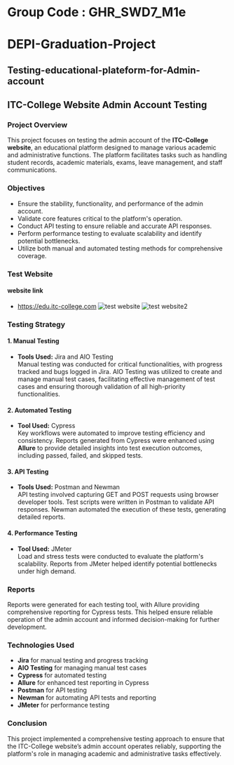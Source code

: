 # Group Code : GHR_SWD7_M1e
#  DEPI-Graduation-Project
## Testing-educational-plateform-for-Admin-account
## ITC-College Website Admin Account Testing

### Project Overview

This project focuses on testing the admin account of the **ITC-College website**, an educational platform designed to manage various academic and administrative functions. The platform facilitates tasks such as handling student records, academic materials, exams, leave management, and staff communications.

### Objectives

- Ensure the stability, functionality, and performance of the admin account.
- Validate core features critical to the platform's operation.
- Conduct API testing to ensure reliable and accurate API responses.
- Perform performance testing to evaluate scalability and identify potential bottlenecks.
- Utilize both manual and automated testing methods for comprehensive coverage.
### Test Website
#### website link
- https://edu.itc-college.com
  ![test website](https://github.com/user-attachments/assets/f4fc40ea-917c-4ba1-862e-09bb12a8fa1d)
  ![test website2](https://github.com/user-attachments/assets/53b1f960-9611-499b-bf9d-6f072f67b02d)



### Testing Strategy

#### 1. Manual Testing
- **Tools Used:** Jira and AIO Testing  
Manual testing was conducted for critical functionalities, with progress tracked and bugs logged in Jira. AIO Testing was utilized to create and manage manual test cases, facilitating effective management of test cases and ensuring thorough validation of all high-priority functionalities.

#### 2. Automated Testing
- **Tool Used:** Cypress  
Key workflows were automated to improve testing efficiency and consistency. Reports generated from Cypress were enhanced using **Allure** to provide detailed insights into test execution outcomes, including passed, failed, and skipped tests.

#### 3. API Testing
- **Tools Used:** Postman and Newman  
API testing involved capturing GET and POST requests using browser developer tools. Test scripts were written in Postman to validate API responses. Newman automated the execution of these tests, generating detailed reports.

#### 4. Performance Testing
- **Tool Used:** JMeter  
Load and stress tests were conducted to evaluate the platform's scalability. Reports from JMeter helped identify potential bottlenecks under high demand.

### Reports
Reports were generated for each testing tool, with Allure providing comprehensive reporting for Cypress tests. This helped ensure reliable operation of the admin account and informed decision-making for further development.

### Technologies Used
- **Jira** for manual testing and progress tracking
- **AIO Testing** for managing manual test cases
- **Cypress** for automated testing
- **Allure** for enhanced test reporting in Cypress
- **Postman** for API testing
- **Newman** for automating API tests and reporting
- **JMeter** for performance testing

### Conclusion
This project implemented a comprehensive testing approach to ensure that the ITC-College website’s admin account operates reliably, supporting the platform's role in managing academic and administrative tasks effectively.

